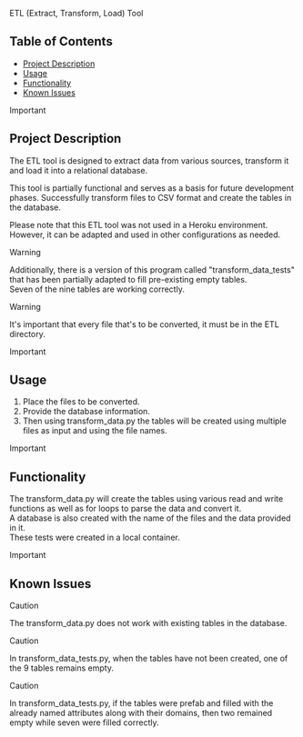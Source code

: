 ETL (Extract, Transform, Load) Tool

## Table of Contents

- [Project Description](#project-description)
- [Usage](#usage)
- [Functionality](#functionality)
- [Known Issues](#known-issues)

> [!IMPORTANT]
> ## Project Description

The ETL tool is designed to extract data from various sources, transform it and load it into a relational database.<br >

This tool is partially functional and serves as a basis for future development phases. Successfully transform files to CSV format and create the tables in the database.

Please note that this ETL tool was not used in a Heroku environment. However, it can be adapted and used in other configurations as needed.
> [!WARNING]
> Additionally, there is a version of this program called "transform_data_tests" that has been partially adapted to fill pre-existing empty tables.<br  >
> Seven of the nine tables are working correctly.

> [!WARNING]
> It's important that every file that's to be converted, it must be in the ETL directory. 

> [!IMPORTANT]
> ## Usage
1. Place the files to be converted.<br > 
2. Provide the database information.<br > 
3. Then using transform_data.py the tables will be created using multiple files as input and using the file names.

> [!IMPORTANT]
> ## Functionality
The transform_data.py will create the tables using various read and write functions as well as for loops to parse the data and convert it.<br >
A database is also created with the name of the files and the data provided in it.<br >
These tests were created in a local container.

> [!IMPORTANT]
> ## Known Issues

> [!CAUTION]
>The transform_data.py does not work with existing tables in the database.<br >

> [!CAUTION]
>In transform_data_tests.py, when the tables have not been created, one of the 9 tables remains empty.<br >

> [!CAUTION]
>In transform_data_tests.py, if the tables were prefab and filled with the already named attributes along with their domains, then two remained empty while seven were filled correctly.
